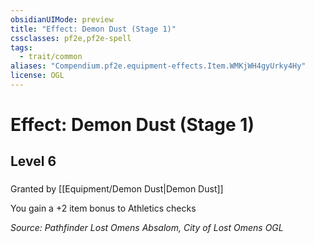 ```yaml
---
obsidianUIMode: preview
title: "Effect: Demon Dust (Stage 1)"
cssclasses: pf2e,pf2e-spell
tags:
  - trait/common
aliases: "Compendium.pf2e.equipment-effects.Item.WMKjWH4gyUrky4Hy"
license: OGL
---
```

# Effect: Demon Dust (Stage 1)
## Level 6
### 






Granted by [[Equipment/Demon Dust|Demon Dust]]

You gain a +2 item bonus to Athletics checks

*Source: Pathfinder Lost Omens Absalom, City of Lost Omens*
*OGL*